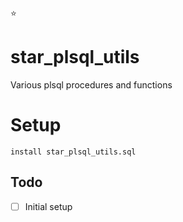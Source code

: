 :star:
# star_plsql_utils
Various plsql procedures and functions

# Setup
```plsql
install star_plsql_utils.sql
```

## Todo
- [ ] Initial setup